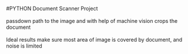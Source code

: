 #PYTHON Document Scanner Project
<br><br>
passdown path to the image and with help of machine vision crops the document<br><br>
Ideal results make sure most area of image is covered by document, and noise is limited